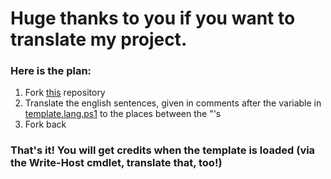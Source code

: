 # Huge thanks to you if you want to translate my project.
### Here is the plan:
1. Fork [this](https://github.com/thelolcoder2007/newserver.ps1-imports) repository
2. Translate the english sentences, given in comments after the variable in [template.lang.ps1](./template.lang.ps1) to the places between the \"\'s
3. Fork back
### That's it! You will get credits when the template is loaded (via the Write-Host cmdlet, translate that, too!)
